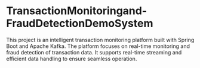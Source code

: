 # TransactionMonitoringand-FraudDetectionDemoSystem
This project is an intelligent transaction monitoring platform built with Spring Boot and Apache Kafka. The platform focuses on real-time monitoring and fraud detection of transaction data. It supports real-time streaming and efficient data handling to ensure seamless operation.
